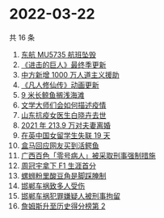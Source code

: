 # 2022-03-22

共 16 条

<!-- BEGIN -->
<!-- 最后更新时间 Tue Mar 22 2022 04:15:22 GMT+0800 (China Standard Time) -->

1. [东航 MU5735 航班坠毁](https://www.zhihu.com/search?q=MU5735)
1. [《进击的巨人》最终季更新](https://www.zhihu.com/search?q=进击的巨人)
1. [中方新增 1000 万人道主义援助](https://www.zhihu.com/search?q=人道主义援助)
1. [《凡人修仙传》动画更新](https://www.zhihu.com/search?q=凡人修仙传)
1. [9 米长鲸鱼搁浅海滩](https://www.zhihu.com/search?q=大连鲸鱼搁浅)
1. [文学大师们会如何描述疫情](https://www.zhihu.com/search?q=疫情文学)
1. [山东抗疫女医生白晓卉去世](https://www.zhihu.com/search?q=白晓卉)
1. [2021 年 213.9 万对夫妻离婚](https://www.zhihu.com/search?q=2021年夫妻离婚)
1. [在英中国女留学生失联 19 天](https://www.zhihu.com/search?q=在英中国女学生)
1. [盒马回应网友买到活鳄鱼](https://www.zhihu.com/search?q=盒马活鳄鱼)
1. [广西百色「零号病人」被采取刑事强制措施](https://www.zhihu.com/search?q=百色零号病人)
1. [周冠宇拿下 F1 生涯首分](https://www.zhihu.com/search?q=周冠宇)
1. [螺蛳粉里酸豆角是脚踩腌制](https://www.zhihu.com/search?q=酸豆角)
1. [邯郸车祸致多人受伤](https://www.zhihu.com/search?q=邯郸车祸)
1. [邯郸车祸犯罪嫌疑人被刑事拘留](https://www.zhihu.com/search?q=邯郸车祸)
1. [詹姆斯升至历史得分榜第 2](https://www.zhihu.com/search?q=詹姆斯总得分)

<!-- END -->
